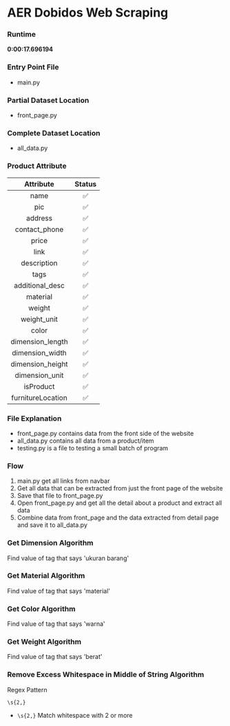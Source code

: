 # AER Dobidos Web Scraping

### Runtime

**0:00:17.696194**

### Entry Point File

- main.py

### Partial Dataset Location

- front_page.py

### Complete Dataset Location

- all_data.py

### Product Attribute

|     Attribute     | Status |
| :---------------: | :----: |
|       name        |   ✅   |
|        pic        |   ✅   |
|      address      |   ✅   |
|   contact_phone   |   ✅   |
|       price       |   ✅   |
|       link        |   ✅   |
|    description    |   ✅   |
|       tags        |   ✅   |
|  additional_desc  |   ✅   |
|     material      |   ✅   |
|      weight       |   ✅   |
|    weight_unit    |   ✅   |
|       color       |   ✅   |
| dimension_length  |   ✅   |
|  dimension_width  |   ✅   |
| dimension_height  |   ✅   |
|  dimension_unit   |   ✅   |
|     isProduct     |   ✅   |
| furnitureLocation |   ✅   |

### File Explanation

- front_page.py contains data from the front side of the website
- all_data.py contains all data from a product/item
- testing.py is a file to testing a small batch of program

### Flow

1. main.py get all links from navbar
2. Get all data that can be extracted from just the front page of the website
3. Save that file to front_page.py
4. Open front_page.py and get all the detail about a product and extract all data
5. Combine data from front_page and the data extracted from detail page and save it to all_data.py

### Get Dimension Algorithm

Find value of <td> tag that says 'ukuran barang'

### Get Material Algorithm

Find value of <td> tag that says 'material'

### Get Color Algorithm

Find value of <td> tag that says 'warna'

### Get Weight Algorithm

Find value of <td> tag that says 'berat'

### Remove Excess Whitespace in Middle of String Algorithm

Regex Pattern <br/>

```
\s{2,}
```

- `\s{2,}` Match whitespace with 2 or more
